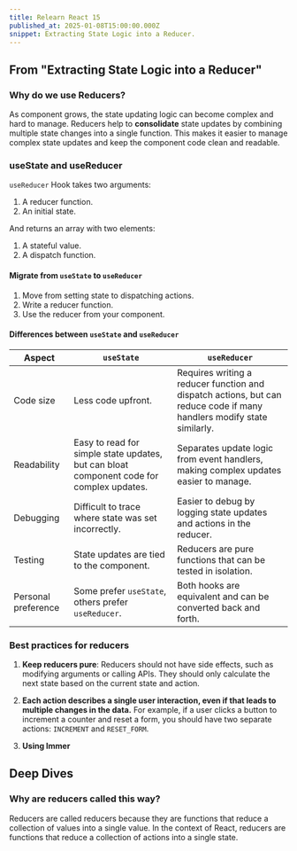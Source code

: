```yaml
---
title: Relearn React 15
published_at: 2025-01-08T15:00:00.000Z
snippet: Extracting State Logic into a Reducer.
---
```


## From "Extracting State Logic into a Reducer"

### Why do we use Reducers?

As component grows, the state updating logic can become complex and hard to manage. Reducers help to **consolidate** state updates by combining multiple state changes into a single function. This makes it easier to manage complex state updates and keep the component code clean and readable.

### useState and useReducer

`useReducer` Hook takes two arguments:

1. A reducer function.
2. An initial state.

And returns an array with two elements:

1. A stateful value.
2. A dispatch function.

#### Migrate from `useState` to `useReducer`

1. Move from setting state to dispatching actions.
2. Write a reducer function.
3. Use the reducer from your component.

#### Differences between `useState` and `useReducer`

| Aspect              | `useState`                                                                               | `useReducer`                                                                                                           |
| ------------------- | ---------------------------------------------------------------------------------------- | ---------------------------------------------------------------------------------------------------------------------- |
| Code size           | Less code upfront.                                                                       | Requires writing a reducer function and dispatch actions, but can reduce code if many handlers modify state similarly. |
| Readability         | Easy to read for simple state updates, but can bloat component code for complex updates. | Separates update logic from event handlers, making complex updates easier to manage.                                   |
| Debugging           | Difficult to trace where state was set incorrectly.                                      | Easier to debug by logging state updates and actions in the reducer.                                                   |
| Testing             | State updates are tied to the component.                                                 | Reducers are pure functions that can be tested in isolation.                                                           |
| Personal preference | Some prefer `useState`, others prefer `useReducer`.                                      | Both hooks are equivalent and can be converted back and forth.                                                         |

### Best practices for reducers

1. **Keep reducers pure**: Reducers should not have side effects, such as modifying arguments or calling APIs. They should only calculate the next state based on the current state and action.

2. **Each action describes a single user interaction, even if that leads to multiple changes in the data.** For example, if a user clicks a button to increment a counter and reset a form, you should have two separate actions: `INCREMENT` and `RESET_FORM`.

3. **Using Immer**

## Deep Dives

### Why are reducers called this way?

Reducers are called reducers because they are functions that reduce a collection of values into a single value. In the context of React, reducers are functions that reduce a collection of actions into a single state.
